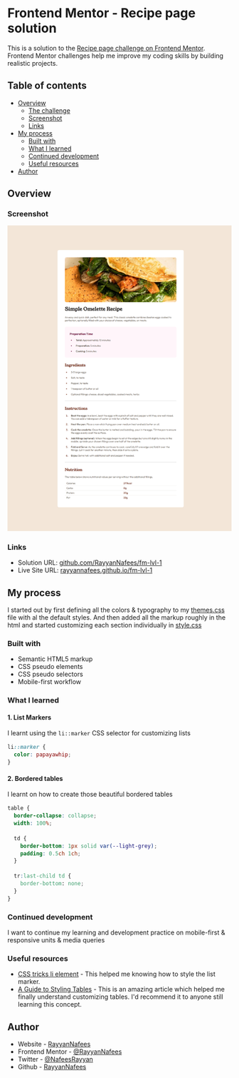 # Frontend Mentor - Recipe page solution

This is a solution to the [Recipe page challenge on Frontend Mentor](https://www.frontendmentor.io/challenges/recipe-page-KiTsR8QQKm). Frontend Mentor challenges help me improve my coding skills by building realistic projects.

## Table of contents

- [Overview](#overview)
  - [The challenge](#the-challenge)
  - [Screenshot](#screenshot)
  - [Links](#links)
- [My process](#my-process)
  - [Built with](#built-with)
  - [What I learned](#what-i-learned)
  - [Continued development](#continued-development)
  - [Useful resources](#useful-resources)
- [Author](#author)


## Overview

### Screenshot

![](./screenshot.png)

### Links

- Solution URL: [github.com/RayyanNafees/fm-lvl-1](https://github.com/RayyanNafees/fm-lvl-1)
- Live Site URL: [rayyannafees.github.io/fm-lvl-1](https://rayyannafees.github.io/fm-lvl-1)

## My process

I started out by first defining all the colors & typography to my [themes.css](./src/themes.css) file with al the default styles. And then added all the markup roughly in the html and started customizing each section individually in [style.css](./src/style.css)

### Built with

- Semantic HTML5 markup
- CSS pseudo elements
- CSS pseudo selectors
- Mobile-first workflow

### What I learned

#### 1. List Markers

I learnt using the `li::marker` CSS selector for customizing lists

```css
li::marker {
  color: papayawhip;
}
```

#### 2. Bordered tables

I learnt on how to create those beautiful bordered tables

```css
table {
  border-collapse: collapse;
  width: 100%;

  td {
    border-bottom: 1px solid var(--light-grey);
    padding: 0.5ch 1ch;
  }

  tr:last-child td {
    border-bottom: none;
  }
}
```

### Continued development

I want to continue my learning and development practice on mobile-first & responsive units & media queries

### Useful resources

- [CSS tricks li element](https://css-tricks.com/list-style-recipes/) - This helped me knowing how to style the list marker.
- [A Guide to Styling Tables](https://dev.to/madsstoumann/a-guide-to-styling-tables-28d2?ref=dailydev) - This is an amazing article which helped me finally understand customizing tables. I'd recommend it to anyone still learning this concept.

## Author

- Website - [RayyanNafees](https://rayyannafees.github.io)
- Frontend Mentor - [@RayyanNafees](https://www.frontendmentor.io/profile/RayyanNafees)
- Twitter - [@NafeesRayyan](https://www.twitter.com/NafeesRayyan)
- Github - [RayyanNafees](https://github.com/RayyanNafees)
